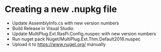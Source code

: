 # Creating a new .nupkg file

* Update AssemblyInfo.cs with new version numbers
* Build Release in Visual Studio
* Update MultiPlug.Ext.RasPi.Config.nuspec with new version numbers
* Run nuget pack Nuget/MultiPlug.Ext.Thm.Default2016.nuspec
* Upload it to https://www.nuget.org/ manually
